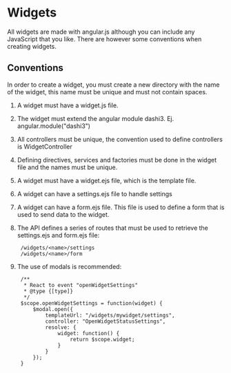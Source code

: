 # Widgets
All widgets are made with angular.js although you can include any JavaScript that you like. There are however some conventions when creating widgets.

## Conventions
In order to create a widget, you must create a new directory with the name of the widget, this name must be unique and must not contain spaces.

1. A widget must have a widget.js file.
2. The widget must extend the angular module dashi3. Ej. angular.module("dashi3")
3. All controllers must be unique, the convention used to define controllers is Widget<NameOfWidget>Controller
4. Defining directives, services and factories must be done in the widget file and the names must be unique.
5. A widget must have a widget.ejs file, which is the template file.
6. A widget can have a settings.ejs file to handle settings
7. A widget can have a form.ejs file. This file is used to define a form that is used to send data to the widget.
8. The API defines a series of routes that must be used to retrieve the settings.ejs and form.ejs file:

		/widgets/<name>/settings
		/widgets/<name>/form

9. The use of modals is recommended:

		/**
		 * React to event "openWidgetSettings"
		 * @type {[type]}
		 */
		$scope.openWidgetSettings = function(widget) {
			$modal.open({
				templateUrl: "/widgets/mywidget/settings",
				controller: "OpenWidgetStatusSettings",
				resolve: {
					widget: function() {
						return $scope.widget;
					}
				}
			});
		}

